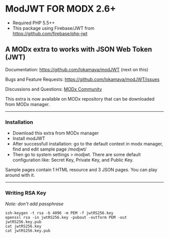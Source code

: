 # ModJWT FOR MODX 2.6+

- Required PHP 5.5++
- This package using Firebase/JWT from https://github.com/firebase/php-jwt



## A MODx extra to works with JSON Web Token (JWT)

Documentation: https://github.com/lokamaya/modJWT (next on this)

Bugs and Feature Requests: https://github.com/lokamaya/modJWT/issues

Discussions and Questions: [MODx Community](https://community.modx.com/t/modjwt-an-extra-to-works-with-json-web-token-jwt/330?u=lokamaya)

This extra is now available on MODx repository that can be downloaded from MODx manager.

----

### Installation

* Download this extra from MODx manager
* Install modJWT
* After successfull installation: go to the default context in modx manager, find and edit sample page /modjwt/
* Then go to system settings > modjwt. There are some default configuration like: Secret Key, Private Key, and Public Key. 

Sample pages contain 1 HTML resource and 3 JSON pages. You can play around with it.

----

### Writing RSA Key

*Note: don't add passphrase*

    ssh-keygen -t rsa -b 4096 -m PEM -f jwtRS256.key
    openssl rsa -in jwtRS256.key -pubout -outform PEM -out jwtRS256.key.pub
    cat jwtRS256.key
    cat jwtRS256.key.pub
